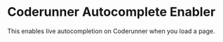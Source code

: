 # Coderunner Autocomplete Enabler

This enables live autocompletion on Coderunner when you load a page.
